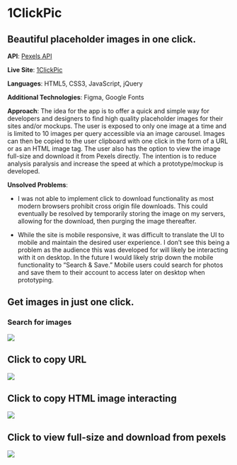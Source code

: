 # 1ClickPic

## Beautiful placeholder images in one click.

**API**: [Pexels API](https://www.pexels.com/api/)

**Live Site**: [1ClickPic](https://buddhablake.github.io/buddhablake/)

**Languages**: HTML5, CSS3, JavaScript, jQuery

**Additional Technologies**: Figma, Google Fonts

**Approach**: The idea for the app is to offer a quick and simple way for developers and designers to find high quality placeholder images for their sites and/or mockups. The user is exposed to only one image at a time and is limited to 10 images per query accessible via an image carousel. Images can then be copied to the user clipboard with one click in the form of a URL or as an HTML image tag. The user also has the option to view the image full-size and download it from Pexels directly. The intention is to reduce analysis paralysis and increase the speed at which a prototype/mockup is developed.

**Unsolved Problems**:

- I was not able to implement click to download functionality as most modern browsers prohibit cross origin file downloads. This could eventually be resolved by temporarily storing the image on my servers, allowing for the download, then purging the image thereafter.

- While the site is mobile responsive, it was difficult to translate the UI to mobile and maintain the desired user experience. I don’t see this being a problem as the audience this was developed for will likely be interacting with it on desktop. In the future I would likely strip down the mobile functionality to “Search & Save.” Mobile users could search for photos and save them to their account to access later on desktop when prototyping.

## Get images in just one click.

### Search for images

![](https://media.giphy.com/media/WrfZ851t68PZKAWo96/giphy.gif)

## Click to copy URL

![](https://media.giphy.com/media/dy4n5t0Tsy97sgCtU4/giphy.gif)

## Click to copy HTML image interacting

![](https://media.giphy.com/media/JsnBfAG7qlqyl8p9Ja/giphy.gif)

## Click to view full-size and download from pexels

![](https://media.giphy.com/media/ducyIckQps1UpPfQEB/giphy.gif)
